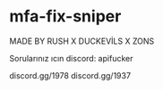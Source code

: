 # mfa-fix-sniper

MADE BY RUSH X DUCKEVİLS X ZONS

Sorularınız ıcın discord: apifucker

discord.gg/1978
discord.gg/1937
